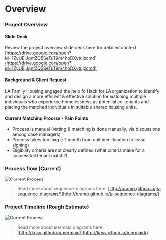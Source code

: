 # Overview



### Project Overview

#### Slide Deck

Review the project overview slide deck here for detailed context: [https://drive.google.com/open?id=1ZyUEjJqntZQ5SeTuT9m4hoDXytujzcmd](https://drive.google.com/open?id=1ZyUEjJqntZQ5SeTuT9m4hoDXytujzcmd)

#### Background & Client Request

LA Family Housing engaged the help fo Hack for LA organization to identify and design a more efficient & effective solution for matching multiple individuals who experience homelessness as potential co-tenants and placing the matched individuals in suitable shared housing units.

#### Current Matching Process - Pain Points

* Process is manual \(vetting & matching is done manually, via discussions among case managers\)
* Process takes too long \(~1 month from unit identification to lease signing\)
* Eligibility criteria are not clearly defined \(what criteria make for a successfull tenant match?\)

### Process flow \(Current\)

![Current Process](https://github.com/hackforla/shared-housing/blob/master/public/CurrentProcess.png)

> Read more about sequence-diagrams here: [http://bramp.github.io/js-sequence-diagrams/](http://bramp.github.io/js-sequence-diagrams/)

### Project Timeline \(Rough Estimate\)

![Current Process](https://github.com/hackforla/shared-housing/blob/master/public/ProjectTimeline.png)

> Read more about mermaid diagrams here: [http://knsv.github.io/mermaid/](http://knsv.github.io/mermaid/)

